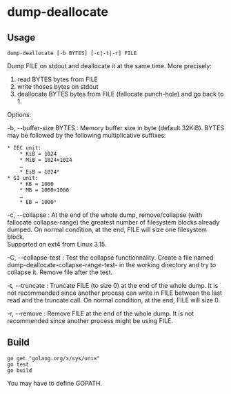# dump-deallocate

## Usage

	dump-deallocate [-b BYTES] [-c|-t|-r] FILE

Dump FILE on stdout and deallocate it at the same time.
More precisely:

1. read BYTES bytes from FILE
2. write thoses bytes on stdout
3. deallocate BYTES bytes from FILE (fallocate punch-hole) and go back to 1.

Options:

-b, --buffer-size BYTES
: Memory buffer size in byte (default 32KiB).
	BYTES  may  be followed by the following multiplicative suffixes:

	* IEC unit:
		* KiB = 1024
		* MiB = 1024×1024
		…
		* EiB = 1024⁶
	* SI unit:
		* KB = 1000
		* MB = 1000×1000
		…
		* EB = 1000⁶

-c, --collapse
: At the end of the whole dump, remove/collapse (with fallocate collapse-range) the greatest number of filesystem blocks already dumped.
	On normal condition, at the end, FILE will size one filesystem block.  
	Supported on ext4 from Linux 3.15.

-C, --collapse-test
: Test the collapse functionnality.
	Create a file named dump-deallocate-collapse-range-test-<random int> in the working directory and try to collapse it.
	Remove file after the test.

-t, --truncate
: Truncate FILE (to size 0) at the end of the whole dump.
	It is not recommended since another process can write in FILE between the last read and the truncate call.
	On normal condition, at the end, FILE will size 0.

-r, --remove
: Remove FILE at the end of the whole dump.
	It is not recommended since another process might be using FILE.

## Build

	go get "golang.org/x/sys/unix"
	go test
	go build

You may have to define GOPATH.
